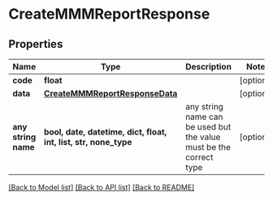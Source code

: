 # CreateMMMReportResponse


## Properties
Name | Type | Description | Notes
------------ | ------------- | ------------- | -------------
**code** | **float** |  | [optional] 
**data** | [**CreateMMMReportResponseData**](CreateMMMReportResponseData.md) |  | [optional] 
**any string name** | **bool, date, datetime, dict, float, int, list, str, none_type** | any string name can be used but the value must be the correct type | [optional]

[[Back to Model list]](../README.md#documentation-for-models) [[Back to API list]](../README.md#documentation-for-api-endpoints) [[Back to README]](../README.md)



